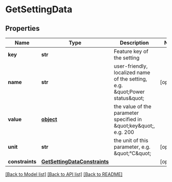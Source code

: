 # GetSettingData

## Properties
Name | Type | Description | Notes
------------ | ------------- | ------------- | -------------
**key** | **str** | Feature key of the setting | 
**name** | **str** | user-friendly, localized name of the setting, e.g. \&quot;Power status\&quot; | [optional] 
**value** | [**object**](.md) | the value of the parameter specified in \&quot;key\&quot;, e.g. 200 | 
**unit** | **str** | the unit of this parameter, e.g. \&quot;°C\&quot; | [optional] 
**constraints** | [**GetSettingDataConstraints**](GetSettingDataConstraints.md) |  | [optional] 

[[Back to Model list]](../README.md#documentation-for-models) [[Back to API list]](../README.md#documentation-for-api-endpoints) [[Back to README]](../README.md)


